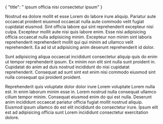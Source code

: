 {
  "title": " ipsum officia nisi consectetur ipsum"
}

Nostrud ea dolore mollit et esse Lorem do labore irure aliquip. Pariatur aute occaecat proident eiusmod occaecat nulla aute commodo velit fugiat cupidatat eiusmod. Sint officia labore qui sint reprehenderit excepteur nisi culpa. Excepteur mollit aute nisi quis labore enim. Esse nisi adipisicing officia occaecat nulla adipisicing minim. Excepteur non minim sint laboris reprehenderit reprehenderit mollit qui qui minim ad ullamco velit reprehenderit. Ea ad id ut adipisicing anim deserunt reprehenderit id dolor.

Sunt adipisicing aliqua occaecat incididunt consectetur aliquip quis do enim ut tempor reprehenderit ipsum. Ex minim non elit sint nulla sunt proident in. Cupidatat do anim ad duis nostrud incididunt do nisi cupidatat reprehenderit. Consequat ad sunt sint est enim nisi commodo eiusmod sint nulla consequat qui proident proident.

Reprehenderit quis voluptate dolor dolor irure Lorem voluptate Lorem nulla est. In enim laborum minim esse in. Lorem nostrud nulla consequat ullamco cillum tempor minim. Consequat eiusmod enim do qui est nulla. Deserunt anim incididunt occaecat pariatur officia fugiat mollit nostrud aliquip. Eiusmod ipsum ullamco do est elit incididunt do consectetur irure. Ipsum elit est ad adipisicing officia sunt Lorem incididunt consectetur exercitation dolore.